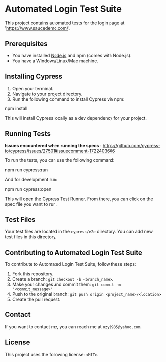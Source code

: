 # Automated Login Test Suite

This project contains automated tests for the login page at 'https://www.saucedemo.com/'.

## Prerequisites

- You have installed [Node.js](https://nodejs.org/en/download/) and npm (comes with Node.js).
- You have a Windows/Linux/Mac machine.

## Installing Cypress

1. Open your terminal.
2. Navigate to your project directory.
3. Run the following command to install Cypress via npm:

npm install

This will install Cypress locally as a dev dependency for your project.

## Running Tests

**Issues encountered when running the specs** : https://github.com/cypress-io/cypress/issues/27501#issuecomment-1722403606

To run the tests, you can use the following command:

npm run cypress:run

And for development run:

npm run cypress:open

This will open the Cypress Test Runner. From there, you can click on the spec file you want to run.

## Test Files

Your test files are located in the `cypress/e2e` directory. You can add new test files in this directory.

## Contributing to Automated Login Test Suite

To contribute to Automated Login Test Suite, follow these steps:

1. Fork this repository.
2. Create a branch: `git checkout -b <branch_name>`.
3. Make your changes and commit them: `git commit -m '<commit_message>'`
4. Push to the original branch: `git push origin <project_name>/<location>`
5. Create the pull request.

## Contact

If you want to contact me, you can reach me at `ozy1985@yahoo.com`.

## License

This project uses the following license: `<MIT>`.
